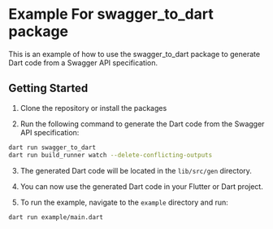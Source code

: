# Example For swagger_to_dart package

This is an example of how to use the swagger_to_dart package to generate Dart code from a Swagger API specification.

## Getting Started

1. Clone the repository or install the packages

2. Run the following command to generate the Dart code from the Swagger API specification:

```bash
dart run swagger_to_dart
dart run build_runner watch --delete-conflicting-outputs
```

3. The generated Dart code will be located in the `lib/src/gen` directory.

4. You can now use the generated Dart code in your Flutter or Dart project.

5. To run the example, navigate to the `example` directory and run:

```bash
dart run example/main.dart
```
